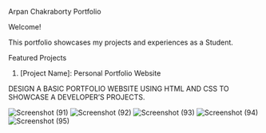 Arpan Chakraborty Portfolio

Welcome!

This portfolio showcases my projects and experiences as a Student. 

Featured Projects

1. [Project  Name]: Personal Portfolio Website 


DESIGN A BASIC PORTFOLIO
WEBSITE USING HTML AND CSS TO
SHOWCASE A DEVELOPER’S
PROJECTS.


![Screenshot (91)](https://github.com/user-attachments/assets/4370e76c-639f-4312-b5ed-b41516865855)
![Screenshot (92)](https://github.com/user-attachments/assets/58f0e540-c406-489f-b3a4-b81f13b03834)
![Screenshot (93)](https://github.com/user-attachments/assets/1e07f062-93a1-497a-acb3-a23b835862e4)
![Screenshot (94)](https://github.com/user-attachments/assets/d4640d4e-1b8b-4de7-9b4e-e14b2bbec585)
![Screenshot (95)](https://github.com/user-attachments/assets/7c9042ec-39d3-47d8-b22b-388e33a4d7c8)
